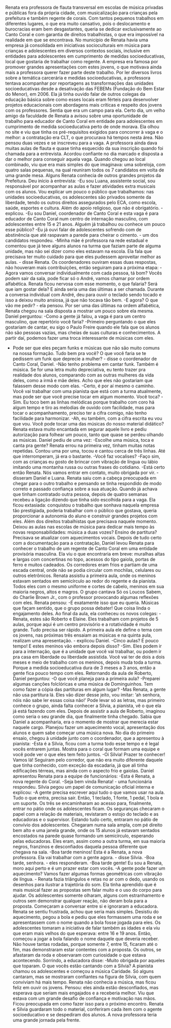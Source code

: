 Renata era professora de flauta transversal em escolas de música privadas e públicas fora da própria cidade, com musicalização para crianças pela prefeitura e também regente de corais. Com tantos pequenos trabalhos em diferentes lugares, o que era muito cansativo, pois o deslocamento e burocracias eram bem desgastantes, queria se dedicar exclusivamente ao Canto Coral e com garantia de direitos trabalhistas, o que era impossível na realidade em que se encontrava.
No município de Renata havia uma empresa já consolidada em iniciativas socioculturais em música para crianças e adolescentes em diversos contextos sociais, inclusive em entidades para adolescentes em cumprimento de medidas socioeducativas, local que gostaria de trabalhar como regente. A empresa era famosa por promover grandes apresentações com estes jovens, o que motivava ainda mais a professora querer fazer parte deste trabalho.
Por ler diversos livros sobre a temática carcerária e medidas socioeducativas, a professora tentava acompanhar por reportagens as transformações das unidades socioeducativas desde a desativação das FEBEMs (Fundação do Bem Estar do Menor), em 2006. Ela já tinha ouvido falar de outros colegas da educação básica sobre como esses locais eram férteis para desenvolver projetos educacionais com abordagens mais críticas e respeito dos jovens com os professores. Sentia que era um campo para ela.
Certo dia, um velho amigo da faculdade de Renata a avisou sobre uma oportunidade de trabalho para educador de Canto Coral em entidade para adolescentes em cumprimento de medida socioeducativa perto de onde morava. Ela olhou no site e viu que tinha os pré-requisitos exigidos para concorrer à vaga e o melhor: a contratação era CLT, o que procurava há tempos nesta área. Não pensou duas vezes e se inscreveu para a vaga.
A professora ainda dava muitas aulas de flauta e quase tinha esquecido da sua inscrição quando foi chamada para a entrevista. Acordou confiante no dia marcado e disposta a dar o melhor para conseguir aquela vaga.
Quando chegou ao local combinado, viu que era mais simples do que imaginava: uma sobreloja, com quatro salas pequenas, na qual reuniram todos os 7 candidatos em volta de uma grande mesa. Alguns Renata conhecia de outros grandes projetos da Prefeitura. 
Deu início à entrevista: 
-Eu sou Luana, assistente social, sou responsável por acompanhar as aulas e fazer atividades extra musicais com os alunos. Vou explicar um pouco o público que trabalhamos: nas unidades socioeducativas, os adolescentes são privados somente da liberdade, tendo os outros direitos assegurados pelo ECA, como escola, saúde, esportes e cultura. Além do apoio religioso, que não é obrigatório. - explicou.
-Eu sou Daniel, coordenador de Canto Coral e esta vaga é para educador de Canto Coral num centro de internação masculino, com adolescentes entre 15 e 21 anos. Alguém já trabalhou ou conhece um pouco esse público? 
-Eu já ouvi falar de adolescentes sofrendo com de abstinência que até raspavam a parede para cheirar o cimento. - um dos candidatos respondeu.
-Minha mãe é professora na rede estadual e comentou que já teve alguns alunos na turma que faziam parte de alguma unidade, mas não sei dizer como eles estavam na escola. Ela fala que precisava ter muito cuidado para que eles pudessem aproveitar melhor as aulas. - disse Renata. 
Os coordenadores ouviram essas duas respostas, não houveram mais contribuições, então seguiram para a próxima etapa:
-Agora vamos conversar individualmente com cada pessoa, tá bom? Vocês podem sair da sala, pode ficar só o André, vamos chamar por ordem alfabética.
Renata ficou nervosa com esse momento, o que falaria? Será que iam gostar dela? E ainda seria uma das últimas a ser chamada. Durante a conversa individual com André, deu para ouvir o teclado sendo tocado e isso a deixou muito ansiosa, já que não tocava tão bem.
-E agora? O que vão me pedir? - ela pensou.
Por ser uma das últimas na ordem alfabética, Renata chegou na sala disposta a mostrar um pouco sobre ela mesma. Daniel perguntou:
-Como a gente já falou, a vaga é para um centro masculino, que repertório você faria?
-Primeiro perguntando o que eles gostariam de cantar, eu sigo o Paulo Freire quando ele fala que os alunos não são pessoas vazias, mas cheias de suas culturas e conhecimentos. A partir daí, podemos fazer uma troca interessante de músicas com eles.
- Pode ser que eles peçam funks e músicas que não são muito comuns na nossa formação. Tudo bem pra você? O que você faria se te pedissem um funk que deprecie a mulher? - disse o coordenador de Canto Coral, Daniel.
-Não tenho problema em cantar funk. Também é música. Se for uma letra muito depreciativa, eu tento trazer pra realidade dos alunos, comparando com as outras mulheres da vida deles, como a irmã e mãe deles. Acho que eles não gostariam que falassem desse modo com elas.
-Certo, é por aí mesmo o caminho. Você vai trabalhar com uma pianista que está com a turma atualmente, mas pode ser que você precise tocar em algum momento. Você toca?
-Sim. Eu toco bem as linhas melódicas porque trabalho com coro há algum tempo e tiro as melodias de ouvido com facilidade, mas para tocar o acompanhamento, preciso ter a cifra comigo, não tenho facilidade para harmonizar.
-Ah, eu também, com a cifra escrita eu vou que vou. Você pode tocar uma das músicas do nosso material didático?
Renata estava muito encantada em segurar aquele livro e pediu autorização para folhear um pouco, tanto que quase se perdeu olhando as músicas. Daniel pediu de uma vez:
-Escolhe uma música, toca e canta pra gente?
Renata errou na primeira vez, tinham muitas notas repetidas. Contou uma por uma, tocou e cantou cerca de três linhas. Até que interromperam, já era o bastante.
-Você faz vocalises?
-Faço sim, com as crianças eu gosto de brincar com vibração de língua ou lábio imitando uma montanha russa ou outras frases do cotidiano.
-Está certo então Renata. Nós vamos entrar em contato, muito obrigada por vir. - disseram Daniel e Luana.
Renata saiu com a cabeça preocupada em chegar para o outro trabalho e pensando se tinha respondido de modo correto e passado confiança sobre a sua atuação. Quando já achava que tinham contratado outra pessoa, depois de quatro semanas recebeu a ligação dizendo que tinha sido escolhida para a vaga. Ela ficou extasiada: conquistou o trabalho que sonhava naquela empresa tão prestigiada, poderia trabalhar com o público que gostava, queria proporcionar a autonomia do aluno e construir grandes projetos com eles. Além dos direitos trabalhistas que precisava naquele momento. Deixou as aulas nas escolas de música para dedicar mais tempo às novas responsabilidades: música a duas vozes? Ensino de partitura? Precisava se atualizar com aquecimentos vocais.
Depois de tudo certo com a documentação para a contratação, Daniel levou Renata para conhecer o trabalho de um regente de Canto Coral em uma entidade provisória masculina. Ela viu o que encontraria em breve: muralhas altas e largas com concertinas no topo, acessos do tipo gaiola, portas de ferro e muitos cadeados. Os corredores eram frios e partiam de uma escada central, onde não se podia circular com mochilas, celulares ou outros eletrônicos.
Renata assistiu a primeira aula, onde os meninos estavam sentados em semicírculo ao redor do regente e da pianista. Todos eles com o mesmo uniforme e cortes de cabelo, meninos em sua maioria negros, altos e magros. O grupo cantava Só os Loucos Sabem, do Charlie Brown Jr., com o professor provocando algumas reflexões com eles. Renata pensou:
-É exatamente isso que eu queria. Músicas que façam sentido, que o grupo possa debater! Que coisa linda o engajamento deles.
Ao final da aula, ela conheceu os novos colegas:
-Renata, estes são Roberto e Elaine. Eles trabalham com projetos de 5 aulas, porque aqui é um centro provisório e a rotatividade é muito grande. Tudo precisa ser rápido. A primeira aula ele define o tema com os jovens, nas próximas três ensaiam as músicas e na quinta aula, realizam uma apresentação. - explicou Daniel.
-Cinco aulas? É pouco tempo! E estes meninos vão embora depois disso?
-Sim. Eles podem ir para a internação, que é a unidade que você vai trabalhar, ou podem ir pra casa em liberdade ou liberdade assistida. Você vai ter de dois a dois meses e meio de trabalho com os meninos, depois muda toda a turma. Porque a medida socioeducativa dura de 3 meses a 3 anos, então a gente fica pouco tempo com eles.
Retornando da aula de Roberto, Daniel perguntou:
-O que você planeja para a primeira aula?
-Preparei algumas canções folclóricas e uma música de Dominguinhos. Tem como fazer a cópia das partituras em algum lugar?
-Mas Renata, a gente não usa partitura lá. Eles vão dizer desse jeito, vou imitar: ‘ah senhora, nóis não sabe ler essas coisa não!’ Pode levar só as letras, mas primeiro conhece o grupo, ainda falta conhecer a Silvia, a pianista, vê o que ela já está fazendo com eles.
Depois de assistir a aula de Roberto, imaginou como seria o seu grande dia, que finalmente tinha chegado. Sabia que Daniel a acompanharia, era o momento de mostrar que merecia estar naquele cargo. Planejou fazer um aquecimento vocal, apresentação dos alunos e quem sabe começar uma música nova.
No dia do primeiro ensaio, chegou à unidade junto com o coordenador, que a apresentou à pianista:
-Esta é a Silvia, ficou com a turma todo esse tempo e é legal vocês entrarem juntas. Mostra para o coral que formam uma equipe e você pode ver o que eles tem feito juntos.
-Oi Silvia! Prazer te conhecer! Vamos lá!
Seguiram pelo corredor, que não era muito diferente daquele que tinha conhecido, com exceção da escadaria, já que ali tinha edificações térreas, mas ainda com o aspecto frio e gaiolas. Daniel apresentou Renata para a equipe de funcionários:
-Esta é Renata, a nova regente do Coral.
-Seja bem vinda Renata! - uma funcionária respondeu.
Silvia pegou um papel de comunicação oficial interna e explicou:
-A gente precisa escrever aqui tudo o que vamos usar na aula. Tudo o que entra, precisa sair. Então, 1 teclado, 1 fonte, 1 pedal, 1 bola e um suporte.
Os três se encaminharam ao acesso para, finalmente, entrar no pátio onde os adolescentes ficam. Os seguranças checaram o papel com a relação de materiais, revistaram o estojo do teclado e as educadoras e o supervisor. Estando tudo certo, entraram no pátio de convívio dos adolescentes.
Chegaram numa sala ampla, com pé direito bem alto e uma janela grande, onde os 15 alunos já estavam sentados encostados na parede quase formando um semicírculo, esperando pelas educadoras. Eles eram, assim como a outra turma, em sua maioria negros, franzinos e desconfiados daquela pessoa diferente que chegava na sala. 
-Boa tarde meninos! Esta é a Renata, a nova professora. Ela vai trabalhar com a gente agora. - disse Silvia.
-Boa tarde, senhora. - eles responderam.
 -Boa tarde gente! Eu sou a Renata, moro aqui perto e é um prazer estar com vocês. 
-A gente pode fazer um aquecimento? Vamos fazer algumas formas geométricas com vibração de língua. - Renata fazia triângulos e retas no ar com o dedo, usando os desenhos para ilustrar a trajetória do som. Ela tinha aprendido que é mais musical fazer as propostas sem falar muito e o uso do corpo para ajudar.
Os adolescentes somente olharam, alguns com estranhamento e outros sem demonstrar qualquer reação, não deram bola para a proposta. Começaram a conversar entre si e ignoraram a educadora.
Renata se sentiu frustrada, achou que seria mais simples. Desistiu do aquecimento, pegou a bola e pediu que eles formassem uma roda e se apresentassem com o nome quando a bola fosse jogada para eles. Os adolescentes tomaram a iniciativa de falar também as idades e ela viu que eram mais velhos do que esperava: entre 16 e 19 anos.
Então, começou a jogar a bola falando o nome daquele que deveria receber. Não houve tantas rodadas, porque somente 7, entre 15, ficaram até o fim, mas demonstraram estar contentes com a proposta. Os outros, se afastaram da roda e observaram com curiosidade o que estava acontecendo.
 Sorrindo, a educadora disse:
-Muito obrigada por aqueles que toparam. O que vocês estão cantando com a Silvia?
A pianista chamou os adolescentes e começou a música Caridade. Só alguns cantaram, mas se mostraram confiantes na figura de Silvia, com quem conviviam há mais tempo. Renata não conhecia a música, mas ficou feliz em ouvir os jovens. Pensou: eles ainda estão desconfiados, mas esperava que seriam mais engajados e a receberia melhor. Viu que estava com um grande desafio de confiança e motivação nas mãos. Ficou preocupada em como fazer isso para o próximo encontro.
Renata e Silvia guardaram todo o material, conferiram cada item com o agente socioeducativo e se despediram dos alunos. A nova professora teria uma grande jornada pela frente.

